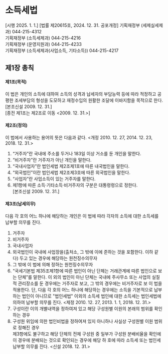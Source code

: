 # 소득세법

[시행 2025. 1. 1.] [법률 제20615호, 2024. 12. 31. 공포개정]
기획재정부 (세제실세제과) 044-215-4312  
기획재정부 (소득세제과) 044-215-4216  
기획재정부 (운영지원과) 044-215-4233  
기획재정부 (소득세제과(사업소득, 기타소득)) 044-215-4217  

## 제1장 총칙

#### 제1조(목적)
이 법은 개인의 소득에 대하여 소득의 성격과 납세자의 부담능력 등에 따라 적정하고 공평한 조세부담의 형성을 도모하고 재정수입의 원활한 조달에 이바지함을 목적으로 한다.  
[본조신설 2009. 12. 31.]  
[종전 제1조는 제2조로 이동 <2009. 12. 31.>]

#### 제2조(정의) 
이 법에서 사용하는 용어의 뜻은 다음과 같다. <개정 2010. 12. 27, 2014. 12. 23, 2018. 12. 31.>  
1. “거주자”란 국내에 주소를 두거나 183일 이상 거소를 둔 개인을 말한다.  
2. “비거주자”란 거주자가 아닌 개인을 말한다.  
3. “국내사업자”란 법인세법 제2조제1호에 따른 내국법인을 말한다.  
4. “외국법인”이란 법인세법 제2조제3호에 따른 외국법인을 말한다.  
5. “사업자”란 사업소득이 있는 거주자를 말한다.  
6. 제1항에 따른 소득·기타소득·비거주자의 구분은 대통령령으로 정한다.  
[본조신설 2009. 12. 31.]

#### 제3조(납세의무) 
다음 각 호의 어느 하나에 해당하는 개인은 이 법에 따라 각자의 소득에 대한 소득세를 납부할 의무를 진다.  
1. 거주자  
2. 비거주자  
3. 국내사업자  
4. 외국법인이 국내에 사업장을(출처소, 그 밖에 이에 준하는 것을 포함한다. 이하 같다) 두고 있는 경우에 해당하는 원천징수의무자  
5. 그 밖에 이 법에 의해 정하는 원천징수의무자  
3. “국세기본법 제35조제1항에 따른 법인이 아닌 단체는 거래관계에 따른 법인으로 보는 단체”를 말한다. 이 외의 법인이 아닌 단체는 국내에 주사무소 또는 사업의 실질적 관리장소를 둔 경우에는 거주자로 보고, 그 밖의 경우에는 비거주자로 보 이 법을 적용한다. 단, 다음 각 호의 어느 하나에 해당하는 경우에는 소득을 기본적으로 납부하는 법인이 아니므로 "법인세법" 이외의 소득세 법인에 대한 소득세는 법인세법에 의하여 납부할 의무를 진다. <제정 2010. 12. 27, 2013. 1. 1, 2018. 12. 31.>  
6. 구성이란 이의 개별내역을 정하여져 있고 해당 구성원별 이원의 본래의 범위를 확인하는 경우  
7. 구성원 위임에 의한 법인비법을 정하여져 있지 아니하나 사실상 구성원별 이원 범위로 정해진 경우  
제3항에도 불구하고 해당 단체의 전체 구성원 중 일부가 구성원 분배비율을 확인에 이 경우에 분배되는 것으로 확인되는 경우에 해당 하 호에 따라 소득세 또는 법인세 납부할 의무를 진다. <신설 2018. 12. 31.>
